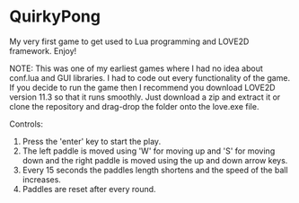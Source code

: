 # QuirkyPong
My very first game to get used to Lua programming and LOVE2D framework. Enjoy!

NOTE: This was one of my earliest games where I had no idea about conf.lua and GUI libraries. I had to code out every functionality of the game. If you decide to run the game then I recommend you download LOVE2D version 11.3 so that it runs smoothly. Just download a zip and extract it or clone the repository and drag-drop the folder onto the love.exe file.

Controls:
1. Press the 'enter' key to start the play.
2. The left paddle is moved using 'W' for moving up and 'S' for moving down and the right paddle is moved using the up and down arrow keys. 
3. Every 15 seconds the paddles length shortens and the speed of the ball increases.
4. Paddles are reset after every round.
